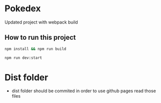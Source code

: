 # Pokedex

Updated project with webpack build

## How to run this project

```bash
npm install && npm run build
```

```bash
npm run dev:start
```


# Dist folder

* dist folder should be commited in order to use github pages read those files
